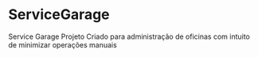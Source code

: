 # ServiceGarage
Service Garage
Projeto Criado para administração de oficinas com intuito de minimizar operações manuais
